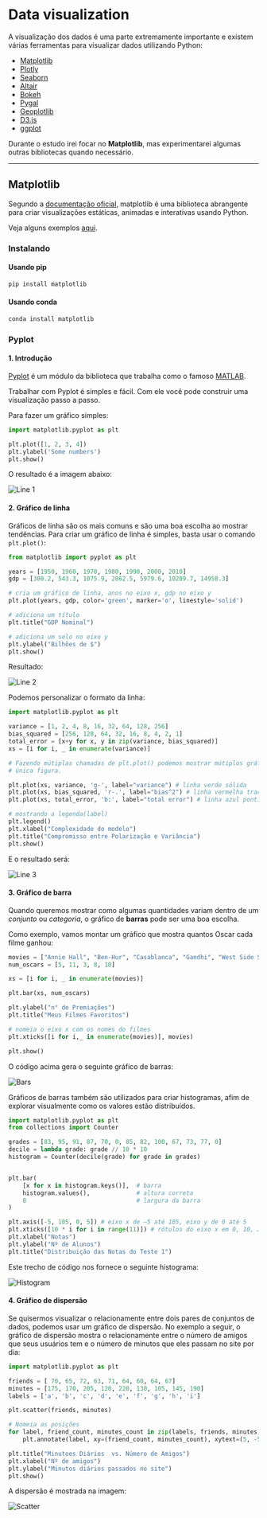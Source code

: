 # Data visualization

A visualização dos dados é uma parte extremamente importante e existem várias ferramentas para visualizar dados utilizando Python:

- [Matplotlib](https://matplotlib.org/)
- [Plotly](https://plotly.com/)
- [Seaborn](https://seaborn.pydata.org/)
- [Altair](https://altair-viz.github.io/)
- [Bokeh](https://bokeh.org/)
- [Pygal](https://www.pygal.org/en/stable/)
- [Geoplotlib](https://github.com/andrea-cuttone/geoplotlib)
- [D3.js](http://d3js.org)
- [ggplot](http://bit.ly/1ycOk1u)

Durante o estudo irei focar no **Matplotlib**, mas experimentarei algumas outras bibliotecas quando necessário.

---

## Matplotlib

Segundo a [documentação oficial](https://matplotlib.org/stable/index.html), matplotlib é uma biblioteca abrangente para criar visualizações estáticas, animadas e interativas usando Python.

Veja alguns exemplos [aqui](https://matplotlib.org/stable/gallery/index.html).

### Instalando

#### Usando pip
```sh
pip install matplotlib
```

#### Usando conda
```sh
conda install matplotlib
``` 

### Pyplot

#### 1. Introdução

[Pyplot](https://matplotlib.org/stable/tutorials/introductory/pyplot.html) é um módulo da biblioteca que trabalha como o famoso [MATLAB](https://www.mathworks.com/products/matlab.html).

Trabalhar com Pyplot é simples e fácil. Com ele você pode construir uma visualização passo a passo.

Para fazer um gráfico simples:

```python
import matplotlib.pyplot as plt

plt.plot([1, 2, 3, 4])
plt.ylabel('Some numbers')
plt.show()
```
O resultado é a imagem abaixo:

![Line 1](img/line_1.png)

#### 2. Gráfico de linha

Gráficos de linha são os mais comuns e são uma boa escolha ao mostrar tendências.
Para criar um gráfico de linha é simples, basta usar o comando `plt.plot()`:
```python
from matplotlib import pyplot as plt

years = [1950, 1960, 1970, 1980, 1990, 2000, 2010]
gdp = [300.2, 543.3, 1075.9, 2862.5, 5979.6, 10289.7, 14958.3]

# cria um gráfico de linha, anos no eixo x, gdp no eixo y
plt.plot(years, gdp, color='green', marker='o', linestyle='solid')

# adiciona um título
plt.title("GDP Nominal")

# adiciona um selo no eixo y
plt.ylabel("Bilhões de $")
plt.show()
```
Resultado:

![Line 2](img/line_2.png)

Podemos personalizar o formato da linha:
```python
import matplotlib.pyplot as plt

variance = [1, 2, 4, 8, 16, 32, 64, 128, 256]
bias_squared = [256, 128, 64, 32, 16, 8, 4, 2, 1]
total_error = [x+y for x, y in zip(variance, bias_squared)]
xs = [i for i, _ in enumerate(variance)]

# Fazendo mútiplas chamadas de plt.plot() podemos mostrar mútiplos gráficos numa 
# única figura.

plt.plot(xs, variance, 'g-', label="variance") # linha verde sólida
plt.plot(xs, bias_squared, 'r-.', label="bias^2") # linha vermelha tracejada com ponto
plt.plot(xs, total_error, 'b:', label="total error") # linha azul pontilhada

# mostrando a legenda(label)
plt.legend()
plt.xlabel("Complexidade do modelo")
plt.title("Compromisso entre Polarização e Variância")
plt.show()
```
E o resultado será:

![Line 3](img/line_3.png)

#### 3. Gráfico de barra

Quando queremos mostrar como algumas quantidades variam dentro de um _conjunto_ ou _categoria_, o gráfico de **barras** pode ser uma boa escolha.

Como exemplo, vamos montar um gráfico que mostra quantos Oscar cada filme ganhou:

```python
movies = ["Annie Hall", "Ben-Hur", "Casablanca", "Gandhi", "West Side Story"]
num_oscars = [5, 11, 3, 8, 10]

xs = [i for i, _ in enumerate(movies)]

plt.bar(xs, num_oscars)

plt.ylabel("n° de Premiações")
plt.title("Meus Filmes Favoritos")

# nomeia o eixo x com os nomes do filmes
plt.xticks([i for i,_ in enumerate(movies)], movies)

plt.show()
```
O código acima gera o seguinte gráfico de barras:

![Bars](img/bar.png)

Gráficos de barras também são utilizados para criar histogramas, afim de explorar visualmente como os valores estão distribuídos.

```python
import matplotlib.pyplot as plt
from collections import Counter

grades = [83, 95, 91, 87, 70, 0, 85, 82, 100, 67, 73, 77, 0]
decile = lambda grade: grade // 10 * 10
histogram = Counter(decile(grade) for grade in grades)


plt.bar(
    [x for x in histogram.keys()],  # barra
    histogram.values(),             # altura correta
    8                               # largura da barra
)

plt.axis([-5, 105, 0, 5]) # eixo x de –5 até 105, eixo y de 0 até 5
plt.xticks([10 * i for i in range(11)]) # rótulos do eixo x em 0, 10, …, 100
plt.xlabel("Notas")
plt.ylabel("Nº de Alunos")
plt.title("Distribuição das Notas do Teste 1")
```
Este trecho de código nos fornece o seguinte histograma:

![Histogram](img/histogram.png)

#### 4. Gráfico de dispersão

Se quisermos visualizar o relacionamente entre dois pares de conjuntos de dados, podemos usar um gráfico de dispersão.
No exemplo a seguir, o gráfico de dispersão mostra o relacionamente entre o número de amigos que seus usuários tem e o número de minutos que eles passam no site por dia:
```python
import matplotlib.pyplot as plt

friends = [ 70, 65, 72, 63, 71, 64, 60, 64, 67]
minutes = [175, 170, 205, 120, 220, 130, 105, 145, 190]
labels = ['a', 'b', 'c', 'd', 'e', 'f', 'g', 'h', 'i']

plt.scatter(friends, minutes)

# Nomeia as posições
for label, friend_count, minutes_count in zip(labels, friends, minutes):
    plt.annotate(label, xy=(friend_count, minutes_count), xytext=(5, -5), textcoords='offset points')

plt.title("Minutoes Diários  vs. Número de Amigos")
plt.xlabel("Nº de amigos")
plt.ylabel("Minutos diários passados no site")
plt.show()
```
A dispersão é mostrada na imagem:

![Scatter](img/scatter.png)

